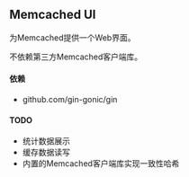## Memcached UI

为Memcached提供一个Web界面。

不依赖第三方Memcached客户端库。

#### 依赖

- github.com/gin-gonic/gin

#### TODO

- 统计数据展示
- 缓存数据读写
- 内置的Memcached客户端库实现一致性哈希
